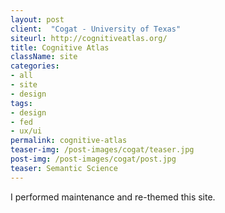 ```yaml
---
layout: post
client:  "Cogat - University of Texas"
siteurl: http://cognitiveatlas.org/
title: Cognitive Atlas
className: site
categories: 
- all
- site
- design
tags:
- design
- fed
- ux/ui
permalink: cognitive-atlas
teaser-img: /post-images/cogat/teaser.jpg
post-img: /post-images/cogat/post.jpg
teaser: Semantic Science
---
```

I performed maintenance and re-themed this site. 